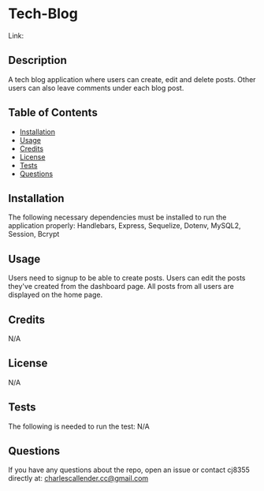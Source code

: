 # Tech-Blog

Link: 

## Description
A tech blog application where users can create, edit and delete posts. Other users can also leave comments under each blog post.

## Table of Contents

- [Installation](#installation)
- [Usage](#usage)
- [Credits](#contributing)
- [License](#license)
- [Tests](#tests)
- [Questions](#git)

## Installation
The following necessary dependencies must be installed to run the
application properly: Handlebars, Express, Sequelize, Dotenv, MySQL2, Session, Bcrypt

## Usage
Users need to signup to be able to create posts. Users can edit the posts they've created from the dashboard page. All posts from all users are displayed on the home page.

## Credits
N/A

## License
N/A

## Tests
The following is needed to run the test: N/A

## Questions
If you have any questions about the repo, open an issue or contact cj8355
directly at: charlescallender.cc@gmail.com